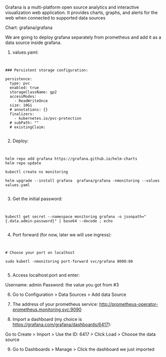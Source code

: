 Grafana is a multi-platform open source analytics and interactive visualization web application. It provides charts, graphs, and alerts for the web when connected to supported data sources

Chart: grafana/grafana

We are going to deploy grafana separately from prometheus and add it as a data source inside grafana.

1.  values.yaml: 

<pre><code>

### Persistent storage configuration:

persistence:
  type: pvc
  enabled: true
  storageClassName: gp2
  accessModes:
    - ReadWriteOnce
  size: 10Gi
  # annotations: {}
  finalizers:
    - kubernetes.io/pvc-protection
  # subPath: ""
  # existingClaim:

</code></pre>

2. Deploy: 

<pre><code>

helm repo add grafana https://grafana.github.io/helm-charts
helm repo update

kubectl create ns monitoring

helm upgrade --install grafana  grafana/grafana -nmonitoring --values values.yaml

</code></pre>

3. Get the initial password: 

<pre><code>

kubectl get secret --namespace monitoring grafana -o jsonpath="{.data.admin-password}" | base64 --decode ; echo

</code></pre>

4. Port forward (for now, later we will use ingress): 

<pre><code>

# Choose your port on localhost
 
sudo kubetl -nmonitoring port-forward svc/grafana 8000:80

</code></pre>

5. Access localhost:port and enter: 

Username: admin
Password: the value you got from #3

6. Go to Configuration > Data Sources > Add data Source

7. The address of your prometheus service: http://prometheus-operator-prometheus.monitoring.svc:9090

8. Import a dashboard (my choice is https://grafana.com/grafana/dashboards/6417):

Go to Create > Import > Use the ID: 6417 > Click Load > Choose the data source 

9. Go to Dashboards > Manage > Click the dashboard we just imported